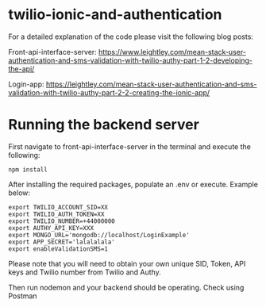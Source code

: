# twilio-ionic-and-authentication

For a detailed explanation of the code please visit the following blog posts:

Front-api-interface-server: https://www.leightley.com/mean-stack-user-authentication-and-sms-validation-with-twilio-authy-part-1-2-developing-the-api/

Login-app: https://leightley.com/mean-stack-user-authentication-and-sms-validation-with-twilio-authy-part-2-2-creating-the-ionic-app/

# Running the backend server
First navigate to front-api-interface-server in the terminal and execute the following:

```
npm install
```

After installing the required packages, populate an .env or execute. Example below:

```
export TWILIO_ACCOUNT_SID=XX
export TWILIO_AUTH_TOKEN=XX
export TWILIO_NUMBER=+44000000
export AUTHY_API_KEY=XXX
export MONGO_URL='mongodb://localhost/LoginExample'
export APP_SECRET='lalalalala'
export enableValidationSMS=1
```

Please note that you will need to obtain your own unique SID, Token, API keys and
Twilio number from Twilio and Authy.

Then run nodemon and your backend should be operating. Check using Postman
